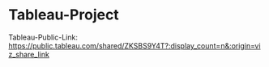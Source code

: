 # Tableau-Project
Tableau-Public-Link: https://public.tableau.com/shared/ZKSBS9Y4T?:display_count=n&:origin=viz_share_link
